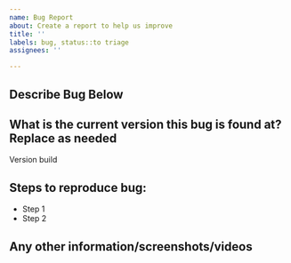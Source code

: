 ```yaml
---
name: Bug Report
about: Create a report to help us improve
title: ''
labels: bug, status::to triage
assignees: ''

---
```


## Describe Bug Below


## What is the current version this bug is found at? Replace as needed
Version <version number> build <build number>


## Steps to reproduce bug:
- Step 1
- Step 2


## Any other information/screenshots/videos
